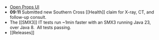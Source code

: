 - [Open Props UI](https://open-props-ui.netlify.app/)
- **09:11** Submitted new Southern Cross [[Health]] claim for X-ray, CT, and follow-up consult.
- The [[SMX3]] IT tests run ~1min faster with an SMX3 running Java 23, over Java 8.  All tests passing.
- [[Releases]]